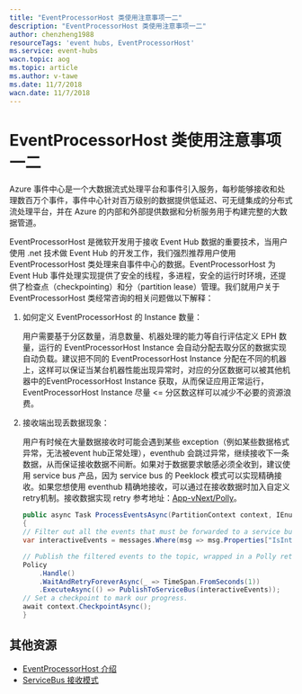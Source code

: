 ```yaml
---
title: "EventProcessorHost 类使用注意事项一二"
description: "EventProcessorHost 类使用注意事项一二"
author: chenzheng1988
resourceTags: 'event hubs, EventProcessorHost'
ms.service: event-hubs
wacn.topic: aog
ms.topic: article
ms.author: v-tawe
ms.date: 11/7/2018
wacn.date: 11/7/2018
---
```


# EventProcessorHost 类使用注意事项一二

Azure 事件中心是一个大数据流式处理平台和事件引入服务，每秒能够接收和处理数百万个事件，事件中心针对百万级别的数据提供低延迟、可无缝集成的分布式流处理平台，并在 Azure 的内部和外部提供数据和分析服务用于构建完整的大数据管道。

EventProcessorHost 是微软开发用于接收 Event Hub 数据的重要技术，当用户使用 .net 技术做 Event Hub 的开发工作，我们强烈推荐用户使用 EventProcessorHost 类处理来自事件中心的数据。EventProcessorHost 为 Event Hub 事件处理实现提供了安全的线程，多进程，安全的运行时环境，还提供了检查点（checkpointing）和分（partition lease）管理。我们就用户关于 EventProcessorHost 类经常咨询的相关问题做以下解释：

1. 如何定义 EventProcessorHost 的 Instance 数量：

    用户需要基于分区数量，消息数量、机器处理的能力等自行评估定义 EPH 数量，运行的 EventProcessorHost Instance 会自动分配去取分区的数据实现自动负载。建议把不同的 EventProcessorHost Instance 分配在不同的机器上，这样可以保证当某台机器性能出现异常时，对应的分区数据可以被其他机器中的EventProcessorHost Instance 获取，从而保证应用正常运行，EventProcessorHost Instance 尽量 <= 分区数这样可以减少不必要的资源浪费。

2. 接收端出现丢数据现象：

    用户有时候在大量数据接收时可能会遇到某些 exception（例如某些数据格式异常，无法被event hub正常处理），eventhub 会跳过异常，继续接收下一条数据，从而保证接收数据不间断。如果对于数据要求敏感必须全收到，建议使用 service bus 产品，因为 service bus 的 Peeklock 模式可以实现精确接收。如果您想使用 eventhub 精确地接收，可以通过在接收数据时加入自定义retry机制。接收数据实现 retry 参考地址：[App-vNext/Polly](https://github.com/App-vNext/Polly)。

    ```csharp
    public async Task ProcessEventsAsync(PartitionContext context, IEnumerable messages)
    {
    // Filter out all the events that must be forwarded to a service bus topic.
    var interactiveEvents = messages.Where(msg => msg.Properties["IsInteractive"] == true).ToList();

    // Publish the filtered events to the topic, wrapped in a Polly retry policy.
    Policy
        .Handle()
        .WaitAndRetryForeverAsync(_ => TimeSpan.FromSeconds(1))
        .ExecuteAsync(() => PublishToServiceBus(interactiveEvents));
    // Set a checkpoint to mark our progress.
    await context.CheckpointAsync();
    }
    ```

## 其他资源

- [EventProcessorHost 介绍](https://docs.azure.cn/zh-cn/event-hubs/event-hubs-event-processor-host)
- [ServiceBus 接收模式](https://docs.azure.cn/zh-cn/service-bus-messaging/service-bus-queues-topics-subscriptions#receive-modes)

